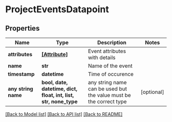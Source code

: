 # ProjectEventsDatapoint


## Properties
Name | Type | Description | Notes
------------ | ------------- | ------------- | -------------
**attributes** | [**[Attribute]**](Attribute.md) | Event attributes with details | 
**name** | **str** | Name of the event | 
**timestamp** | **datetime** | Time of occurence | 
**any string name** | **bool, date, datetime, dict, float, int, list, str, none_type** | any string name can be used but the value must be the correct type | [optional]

[[Back to Model list]](../README.md#documentation-for-models) [[Back to API list]](../README.md#documentation-for-api-endpoints) [[Back to README]](../README.md)


